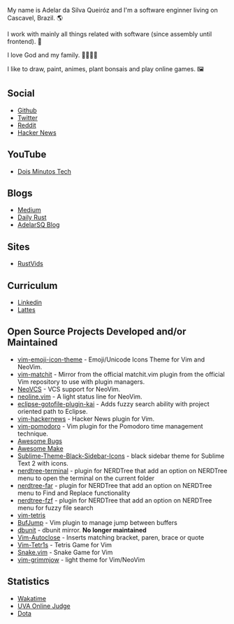 My name is Adelar da Silva Queiróz and I'm a software enginner living on Cascavel, Brazil. 🌎

I work with mainly all things related with software (since assembly until frontend). 🧩

I love God and my family. 👶👨👩👦

I like to draw, paint, animes, plant bonsais and play online games. 🖼

## Social

- [Github](https://github.com/adelarsq)
- [Twitter](https://twitter.com/adelarsq)
- [Reddit](https://www.reddit.com/user/adelarsq)
- [Hacker News](https://news.ycombinator.com/user?id=adelarsq)

## YouTube

- [Dois Minutos Tech](https://www.youtube.com/channel/UCbBWMfw-xk0rbm6_ibsNPjQ)

## Blogs

- [Medium](https://medium.com/@adelarsq)
- [Daily Rust](http://daily-rust.github.io)
- [AdelarSQ Blog](https://adelarsq.blogspot.com)

## Sites

- [RustVids](https://rustvids.github.io)

## Curriculum

- [Linkedin](https://www.linkedin.com/in/adelar-da-silva-queir%C3%B3z-158a9125)
- [Lattes](http://lattes.cnpq.br/3585801413183697)

## Open Source Projects Developed and/or Maintained

- [vim-emoji-icon-theme](https://github.com/adelarsq/vim-emoji-icon-theme) - Emoji/Unicode Icons Theme for Vim and NeoVim.
- [vim-matchit](https://github.com/adelarsq/vim-matchit) - Mirror from the official matchit.vim plugin from the official Vim repository to use with plugin managers.
- [NeoVCS](https://github.com/adelarsq/neovcs.vim) - VCS support for NeoVim.
- [neoline.vim](https://github.com/adelarsq/neoline.vim) - A light status line for NeoVim.
- [eclipse-gotofile-plugin-kai](https://github.com/adelarsq/eclipse-gotofile-plugin-kai) - Adds fuzzy search ability with project oriented path to Eclipse.
- [vim-hackernews](https://github.com/adelarsq/vim-hackernews) - Hacker News plugin for Vim.
- [vim-pomodoro](https://github.com/adelarsq/vim-pomodoro) - Vim plugin for the Pomodoro time management technique.
- [Awesome Bugs](https://github.com/adelarsq/awesome-bugs)
- [Awesome Make](https://github.com/adelarsq/awesome-make)
- [Sublime-Theme-Black-Sidebar-Icons](https://github.com/adelarsq/Sublime-Theme-Black-Sidebar-Icons) - black sidebar theme for Sublime Text 2 with icons.
- [nerdtree-terminal](https://github.com/adelarsq/nerdtree-terminal) - plugin for NERDTree that add an option on NERDTree menu to open the terminal on the
    current folder
- [nerdtree-far](https://github.com/adelarsq/nerdtree-far) - plugin for NERDTree that add an option on NERDTree menu to Find and Replace functionality
- [nerdtree-fzf](https://github.com/adelarsq/nerdtree-fzf) - plugin for NERDTree that add an option on NERDTree menu for fuzzy file search
- [vim-tetris](https://github.com/adelarsq/vim-tetris)
- [BufJump](https://github.com/adelarsq/BufJump) - Vim plugin to manage jump between buffers
- [dbunit](https://github.com/adelarsq/dbunit) - dbunit mirror. **No longer maintained**
- [Vim-Autoclose](https://github.com/adelarsq/Vim-Autoclose) - Inserts matching bracket, paren, brace or quote 
- [Vim-Tetr1s](https://github.com/adelarsq/Vim-Tetr1s) - Tetris Game for Vim
- [Snake.vim](https://github.com/adelarsq/Snake.vim) - Snake Game for Vim
- [vim-grimmjow](https://github.com/adelarsq/vim-grimmjow) - light theme for Vim/NeoVim

## Statistics

- [Wakatime](https://wakatime.com/@f246bf72-3e4d-408c-a080-de85212a5158)
- [UVA Online Judge](https://onlinejudge.org/index.php?option=com_onlinejudge&Itemid=20&page=show_authorstats&userid=2235)
- [Dota](https://www.dotabuff.com/players/140814703)

